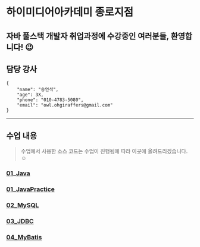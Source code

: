 # 하이미디어아카데미 종로지점
## 자바 풀스택 개발자 취업과정에 수강중인 여러분들, 환영합니다! :wink:
## 담당 강사
```
{
    "name": "송언석",
    "age": 3X,
    "phone": "010-4783-5080",
    "email": "owl.ohgiraffers@gmail.com"
}
```

---
## 수업 내용
> 수업에서 사용한 소스 코드는 수업이 진행됨에 따라 이곳에 올려드리겠습니다. :relaxed:
### [01_Java](https://github.com/20240617-himedia-jongro/01_Java.git)
### [01_JavaPractice](https://github.com/20240617-himedia-jongro/01_JavaPractice)
### [02_MySQL](https://github.com/20240617-himedia-jongro/02_MySQL)
### [03_JDBC](https://github.com/20240617-himedia-jongro/03_JDBC)
### [04_MyBatis](https://github.com/20240617-himedia-jongro/04_MyBatis)
